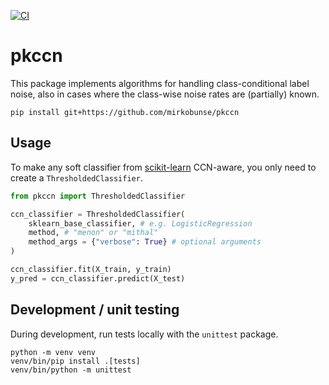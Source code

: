 [![CI](https://github.com/mirkobunse/pkccn/actions/workflows/ci.yml/badge.svg)](https://github.com/mirkobunse/pkccn/actions/workflows/ci.yml)

# pkccn

This package implements algorithms for handling class-conditional label noise, also in cases where the class-wise noise rates are (partially) known.

```
pip install git+https://github.com/mirkobunse/pkccn
```

## Usage

To make any soft classifier from [scikit-learn](https://scikit-learn.org/stable/) CCN-aware, you only need to create a `ThresholdedClassifier`.

```python
from pkccn import ThresholdedClassifier

ccn_classifier = ThresholdedClassifier(
    sklearn_base_classifier, # e.g. LogisticRegression
    method, # "menon" or "mithal"
    method_args = {"verbose": True} # optional arguments
)

ccn_classifier.fit(X_train, y_train)
y_pred = ccn_classifier.predict(X_test)
```

## Development / unit testing

During development, run tests locally with the `unittest` package.

```
python -m venv venv
venv/bin/pip install .[tests]
venv/bin/python -m unittest
```
